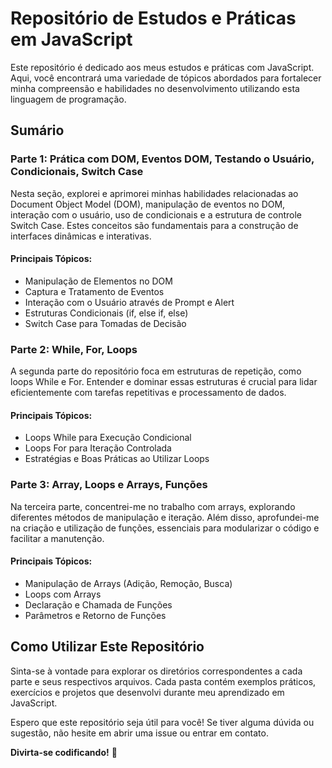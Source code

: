 # Repositório de Estudos e Práticas em JavaScript

Este repositório é dedicado aos meus estudos e práticas com JavaScript. Aqui, você encontrará uma variedade de tópicos abordados para fortalecer minha compreensão e habilidades no desenvolvimento utilizando esta linguagem de programação.

## Sumário

### Parte 1: Prática com DOM, Eventos DOM, Testando o Usuário, Condicionais, Switch Case

Nesta seção, explorei e aprimorei minhas habilidades relacionadas ao Document Object Model (DOM), manipulação de eventos no DOM, interação com o usuário, uso de condicionais e a estrutura de controle Switch Case. Estes conceitos são fundamentais para a construção de interfaces dinâmicas e interativas.

#### Principais Tópicos:

- Manipulação de Elementos no DOM
- Captura e Tratamento de Eventos
- Interação com o Usuário através de Prompt e Alert
- Estruturas Condicionais (if, else if, else)
- Switch Case para Tomadas de Decisão

### Parte 2: While, For, Loops

A segunda parte do repositório foca em estruturas de repetição, como loops While e For. Entender e dominar essas estruturas é crucial para lidar eficientemente com tarefas repetitivas e processamento de dados.

#### Principais Tópicos:

- Loops While para Execução Condicional
- Loops For para Iteração Controlada
- Estratégias e Boas Práticas ao Utilizar Loops

### Parte 3: Array, Loops e Arrays, Funções

Na terceira parte, concentrei-me no trabalho com arrays, explorando diferentes métodos de manipulação e iteração. Além disso, aprofundei-me na criação e utilização de funções, essenciais para modularizar o código e facilitar a manutenção.

#### Principais Tópicos:

- Manipulação de Arrays (Adição, Remoção, Busca)
- Loops com Arrays
- Declaração e Chamada de Funções
- Parâmetros e Retorno de Funções

## Como Utilizar Este Repositório

Sinta-se à vontade para explorar os diretórios correspondentes a cada parte e seus respectivos arquivos. Cada pasta contém exemplos práticos, exercícios e projetos que desenvolvi durante meu aprendizado em JavaScript.

Espero que este repositório seja útil para você! Se tiver alguma dúvida ou sugestão, não hesite em abrir uma issue ou entrar em contato.

**Divirta-se codificando!** 🚀
